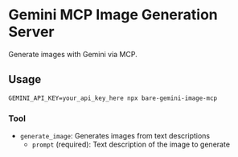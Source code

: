# Gemini MCP Image Generation Server

Generate images with Gemini via MCP.

## Usage

```
GEMINI_API_KEY=your_api_key_here npx bare-gemini-image-mcp
```

### Tool

- `generate_image`: Generates images from text descriptions
  - `prompt` (required): Text description of the image to generate